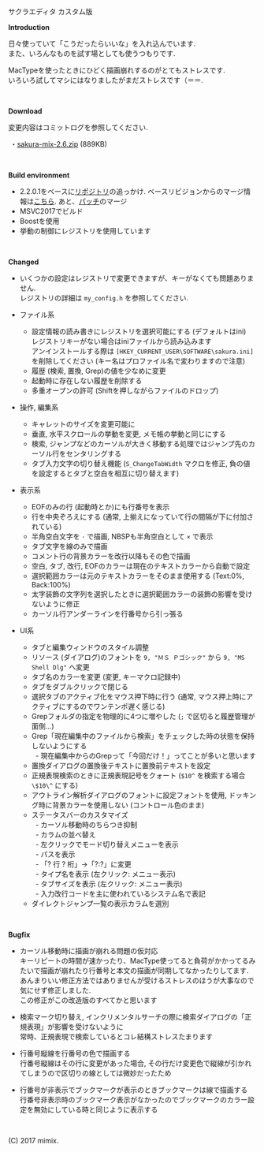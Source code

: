 サクラエディタ カスタム版  

**Introduction**  

日々使っていて「こうだったらいいな」を入れ込んでいます.  
また、いろんなものを試す場としても使うつもりです.  

MacTypeを使ったときにひどく描画崩れするのがとてもストレスです.  
いろいろ試してマシにはなりましたがまだストレスです（＝＝.  

<br>

**Download**  

変更内容はコミットログを参照してください.  

 ・[sakura-mix-2.6.zip](http://mimix.sakura.ne.jp/release/sakura-mix-2.6.zip) (889KB)  

<br>

**Build environment**  
+ 2.2.0.1をベースに[リポジトリ](http://svn.code.sf.net/p/sakura-editor/code/sakura/trunk2)の追っかけ. ベースリビジョンからのマージ情報は[こちら](https://github.com/mimix33/sakura2201c/blob/master/changes_from_r4011.txt). あと、[パッチ](https://sourceforge.net/p/sakura-editor/patchunicode/)のマージ  
+ MSVC2017でビルド  
+ Boostを使用  
+ 挙動の制御にレジストリを使用しています  

<br>

**Changed**  
+ いくつかの設定はレジストリで変更できますが、キーがなくても問題ありません.  
  レジストリの詳細は `my_config.h` を参照してください.  

+ ファイル系
  - 設定情報の読み書きにレジストリを選択可能にする (デフォルトはini)  
    レジストリキーがない場合はiniファイルから読み込みます  
    アンインストールする際は `[HKEY_CURRENT_USER\SOFTWARE\sakura.ini]` を削除してください (キー名はプロファイル名で変わりますので注意)  
  - 履歴 (検索, 置換, Grep)の値を少なめに変更  
  - 起動時に存在しない履歴を削除する  
  - 多重オープンの許可 (Shiftを押しながらファイルのドロップ)  

+ 操作, 編集系
  - キャレットのサイズを変更可能に  
  - 垂直, 水平スクロールの挙動を変更, メモ帳の挙動と同じにする  
  - 検索, ジャンプなどのカーソルが大きく移動する処理ではジャンプ先のカーソル行をセンタリングする  
  - タブ入力文字の切り替え機能 (`S_ChangeTabWidth` マクロを修正, 負の値を設定するとタブと空白を相互に切り替えます)  

+ 表示系
  - EOFのみの行 (起動時とか)にも行番号を表示  
  - 行を中央ぞろえにする (通常, 上揃えになっていて行の間隔が下に付加されている)  
  - 半角空白文字を `･` で描画, NBSPも半角空白として `×` で表示  
  - タブ文字を線のみで描画  
  - コメント行の背景カラーを改行以降もその色で描画  
  - 空白, タブ, 改行, EOFのカラーは現在のテキストカラーから自動で設定  
  - 選択範囲カラーは元のテキストカラーをそのまま使用する (Text:0%, Back:100%)  
  - 太字装飾の文字列を選択したときに選択範囲カラーの装飾の影響を受けないように修正  
  - カーソル行アンダーラインを行番号から引っ張る  

+ UI系
  - タブと編集ウィンドウのスタイル調整  
  - リソース (ダイアログ)のフォントを `9, "ＭＳ Ｐゴシック"` から `9, "MS Shell Dlg"` へ変更  
  - タブ名のカラーを変更 (変更, キーマクロ記録中)  
  - タブをダブルクリックで閉じる  
  - 選択タブのアクティブ化をマウス押下時に行う (通常, マウス押上時にアクティブにするのでワンテンポ遅く感じる)  
  - Grepフォルダの指定を物理的に4つに増やした (`;` で区切ると履歴管理が面倒…)  
  - Grep「現在編集中のファイルから検索」をチェックした時の状態を保持しないようにする  
    \- 現在編集中からのGrepって「今回だけ！」ってことが多いと思います  
  - 置換ダイアログの置換後テキストに置換前テキストを設定  
  - 正規表現検索のときに正規表現記号をクォート (`$10^` を検索する場合 `\$10\^` にする)  
  - アウトライン解析ダイアログのフォントに設定フォントを使用, ドッキング時に背景カラーを使用しない (コントロール色のまま)  
  - ステータスバーのカスタマイズ  
    \- カーソル移動時のちらつき抑制  
    \- カラムの並べ替え  
    \- 左クリックでモード切り替えメニューを表示  
    \- パスを表示  
    \- 「? 行 ? 桁」→「?:?」に変更  
    \- タイプ名を表示 (左クリック: メニュー表示)  
    \- タブサイズを表示 (左クリック: メニュー表示)  
    \- 入力改行コードを主に使われているシステム名で表記  
  - ダイレクトジャンプ一覧の表示カラムを選別  

<br>

**Bugfix**  
+ カーソル移動時に描画が崩れる問題の仮対応  
  キーリピートの時間が速かったり、MacType使ってると負荷がかかってるみたいで描画が崩れたり行番号と本文の描画が同期してなかったりしてます.  
  あんまりいい修正方法ではありませんが受けるストレスのほうが大事なので気にせず修正しました.  
  この修正がこの改造版のすべてかと思います

+ 検索マーク切り替え, インクリメンタルサーチの際に検索ダイアログの「正規表現」が影響を受けないように  
  常時、正規表現で検索しているとコレ結構ストレスたまります  

+ 行番号縦線を行番号の色で描画する  
  行番号縦線はその行に変更があった場合, その行だけ変更色で縦線が引かれてしまうので区切りの線としては微妙だったため

+ 行番号が非表示でブックマークが表示のときブックマークは線で描画する  
  行番号非表示時のブックマーク表示がなかったのでブックマークのカラー設定を無効にしている時と同じように表示する

<br>


(C) 2017 mimix.
